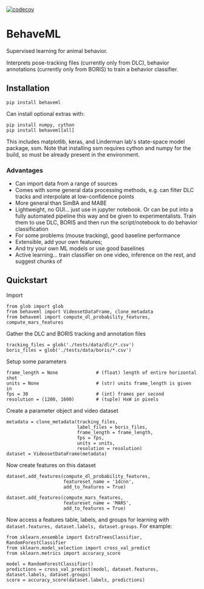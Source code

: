 [![codecov](https://codecov.io/gh/benlansdell/behaveml/branch/master/graph/badge.svg?token=PN52Q3UH3G)](https://codecov.io/gh/benlansdell/behaveml)

# BehaveML

Supervised learning for animal behavior.

Interprets pose-tracking files (currently only from DLC), behavior annotations (currently only from BORIS) to train a behavior classifier. 

## Installation

```
pip install behaveml
```

Can install optional extras with:

```
pip install numpy, cython
pip install behaveml[all]
```

This includes matplotlib, keras, and Linderman lab's state-space model package, ssm. Note that installing ssm requires cython and numpy for the build, so must be already present in the environment. 

### Advantages

* Can import data from a range of sources
* Comes with some general data processing methods, e.g. can filter DLC tracks and interpolate at low-confidence points
* More general than SimBA and MABE
* Lightweight, no GUI... just use in jupyter notebook. Or can be put into a fully automated pipeline this way
 and be given to experimentalists. Train them to use DLC, BORIS and then run the script/notebook to do behavior classification
* For some problems (mouse tracking), good baseline performance 
* Extensible, add your own features;
* And try your own ML models or use good baselines
* Active learning... train classifier on one video, inference on the rest, and suggest chunks of 

## Quickstart

Import
```
from glob import glob 
from behaveml import VideosetDataFrame, clone_metadata
from behaveml import compute_dl_probability_features, compute_mars_features
```

Gather the DLC and BORIS tracking and annotation files
```
tracking_files = glob('./tests/data/dlc/*.csv')
boris_files = glob('./tests/data/boris/*.csv')
```

Setup some parameters
```
frame_length = None              # (float) length of entire horizontal shot
units = None                     # (str) units frame_length is given in
fps = 30                         # (int) frames per second
resolution = (1200, 1600)        # (tuple) HxW in pixels
```

Create a parameter object and video dataset
```
metadata = clone_metadata(tracking_files, 
                          label_files = boris_files, 
                          frame_length = frame_length, 
                          fps = fps, 
                          units = units, 
                          resolution = resolution)
dataset = VideosetDataFrame(metadata)
```

Now create features on this dataset
```
dataset.add_features(compute_dl_probability_features, 
                     featureset_name = '1dcnn', 
                     add_to_features = True)

dataset.add_features(compute_mars_features, 
                     featureset_name = 'MARS', 
                     add_to_features = True)
```

Now access a features table, labels, and groups for learning with `dataset.features, dataset.labels, dataset.groups`.
For example:
```
from sklearn.ensemble import ExtraTreesClassifier, RandomForestClassifier
from sklearn.model_selection import cross_val_predict
from sklearn.metrics import accuracy_score

model = RandomForestClassifier()
predictions = cross_val_predict(model, dataset.features, dataset.labels, dataset.groups)
score = accuracy_score(dataset.labels, predictions)
```
